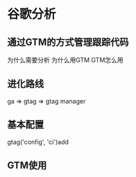谷歌分析
=======================
通过GTM的方式管理跟踪代码
-----------------------------
为什么需要分析
为什么用GTM
GTM怎么用


## 进化路线
ga => gtag => gtag manager

## 基本配置
gtag('config', 'ci')add 

## GTM使用
